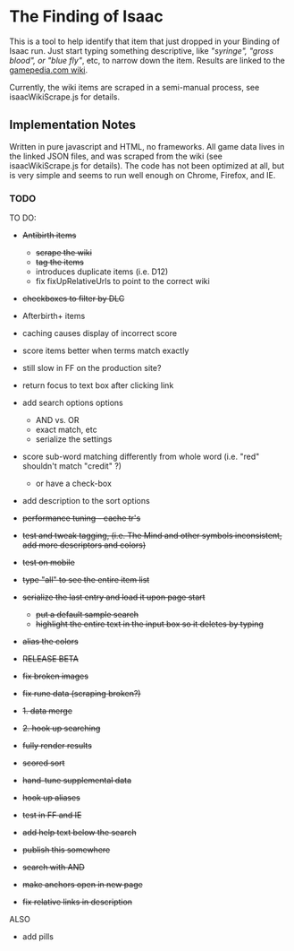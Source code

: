 # The Finding of Isaac

This is a tool to help identify that item that just dropped in your Binding of Isaac run.  Just start typing something descriptive, like *"syringe", "gross blood", or "blue fly"*, etc, to narrow down the item.  Results are linked to the [gamepedia.com wiki](http://bindingofisaacrebirth.gamepedia.com/Binding_of_Isaac:_Rebirth_Wiki).

Currently, the wiki items are scraped in a semi-manual process, see isaacWikiScrape.js for details.

## Implementation Notes

Written in pure javascript and HTML, no frameworks.  All game data lives in the linked JSON files, and was scraped from the wiki (see isaacWikiScrape.js for details).  The code has not been optimized at all, but is very simple and seems to run well enough on Chrome, Firefox, and IE.

### TODO

TO DO:
- ~~Antibirth items~~
	- ~~scrape the wiki~~
	- ~~tag the items~~
	- introduces duplicate items (i.e. D12)
	- fix fixUpRelativeUrls to point to the correct wiki
- ~~checkboxes to filter by DLC~~
- Afterbirth+ items
- caching causes display of incorrect score
- score items better when terms match exactly

- still slow in FF on the production site?
- return focus to text box after clicking link
- add search options options
    - AND vs. OR
    - exact match, etc
    - serialize the settings
- score sub-word matching differently from whole word (i.e. "red" shouldn't match "credit" ?)
	- or have a check-box
- add description to the sort options

- ~~performance tuning - cache tr's~~
- ~~test and tweak tagging, (i.e. The Mind and other symbols inconsistent, add more descriptors and colors)~~
- ~~test on mobile~~
- ~~type "all" to see the entire item list~~
- ~~serialize the last entry and load it upon page start~~
	- ~~put a default sample search~~
	- ~~highlight the entire text in the input box so it deletes by typing~~
- ~~alias the colors~~
- ~~RELEASE BETA~~
- ~~fix broken images~~
- ~~fix rune data (scraping broken?)~~
- ~~1. data merge~~
- ~~2. hook up searching~~
- ~~fully render results~~
- ~~scored sort~~
- ~~hand-tune supplemental data~~
- ~~hook up aliases~~
- ~~test in FF and IE~~
- ~~add help text below the search~~
- ~~publish this somewhere~~
- ~~search with AND~~
- ~~make anchors open in new page~~
- ~~fix relative links in description~~

ALSO
- add pills